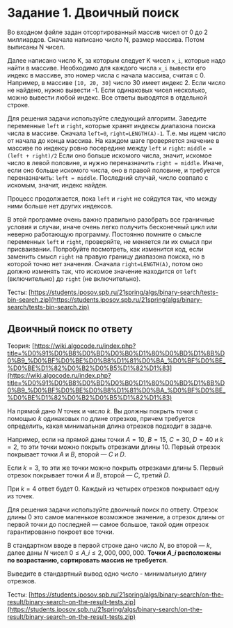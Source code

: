 # Задание 1. Двоичный поиск

Во входном файле задан отсортированный массив чисел от 0 до 2 миллиардов. Сначала написано число N, размер массива. Потом выписаны N чисел.

Далее написано число K, за которым следует K чисел `x_i`, которые надо найти в массиве. Необходимо для каждого числа `x_i` вывести его индекс в массиве, это номер числа с начала массива, считая с 0. Например, в массиве `[10, 20, 30]` число 30 имеет индекс 2. Если число не найдено, нужно вывести -1. Если одинаковых чисел несколько, можно вывести любой индекс. Все ответы выводятся в отдельной строке.

Для решения задачи используйте следующий алгоритм. Заведите переменные `left` и `right`, которые хранят индексы диапазона поиска числа в массиве. Сначала `left=0`, `right=LENGTH(A)-1`. Т.е. мы ищем число от начала до конца массива. На каждом шаге проверяется значение в массиве по индексу ровно посередине между `left` и `right`: `middle = (left + right)/2` Если оно больше искомого числа, значит, искомое число в левой половине, и нужно переназначить `right = middle`. Иначе, если оно больше искомого числа, оно в правой половине, и требуется переназначить: `left = middle`. Последний случай, число совпало с искомым, значит, индекс найден.

Процесс продолжается, пока `left` и `right` не сойдутся так, что между ними больше нет других индексов.

В этой программе очень важно правильно разобрать все граничные условия и случаи, иначе очень легко получить бесконечный цикл или неверно работающую программу.  Постоянно помните о смысле переменных `left` и `right`, проверяйте, не меняется ли их смысл при присваивании. Попробуйте посмотреть, как изменится код, если заменить смысл `right` на правую границу диапазона поиска, но в которой точно нет значения. Сначала `right=LENGTH(A)`, потом оно должно изменять так, что искомое значение находится от `left` (включительно) до `right` (не включительно).

Тесты: [https://students.iposov.spb.ru/21spring/algs/binary-search/tests-bin-search.zip](https://students.iposov.spb.ru/21spring/algs/binary-search/tests-bin-search.zip)

## Двоичный поиск по ответу

Теория: [https://wiki.algocode.ru/index.php?title=%D0%91%D0%B8%D0%BD%D0%B0%D1%80%D0%BD%D1%8B%D0%B9_%D0%BF%D0%BE%D0%B8%D1%81%D0%BA_%D0%BF%D0%BE_%D0%BE%D1%82%D0%B2%D0%B5%D1%82%D1%83](https://wiki.algocode.ru/index.php?title=%D0%91%D0%B8%D0%BD%D0%B0%D1%80%D0%BD%D1%8B%D0%B9_%D0%BF%D0%BE%D0%B8%D1%81%D0%BA_%D0%BF%D0%BE_%D0%BE%D1%82%D0%B2%D0%B5%D1%82%D1%83)

На прямой дано $N$ точек и число $k$. Вы должны покрыть точки с помощью $k$ одинаковых по длине отрезков, причем требуется определить, какая минимальная длина отрезков подходит в задаче.

Например, если на прямой даны точки $A=10$, $B=15$, $C=30$, $D=40$ и $k=2$, то эти точки можно покрыть отрезками длины 10. Первый отрезок покрывает точки $A$ и $B$, второй — $C$ и $D$.

Если $k=3$, то эти же точки можно покрыть отрезками длины 5. Первый отрезок покрывает точки $A$ и $B$, второй — $C$, третий $D$.

При $k=4$ ответ будет 0. Каждый из четырех отрезков покрывает одну из точек.

Для решения задачи используйте двоичный поиск по ответу. Отрезок длины 0 это самое маленькое возможное значение, а отрезок длины от первой точки до последней — самое большое, такой один отрезок гарантированно покроет все точки.

В стандартном вводе в первой строке дано число $N$, во второй — $k$, далее даны $N$ чисел $0 \le A\_i \le 2,000,000,000$. **Точки $A\_i$ расположены по возрастанию, сортировать массив не требуется**.

Выведите в стандартный вывод одно число - минимальную длину отрезков.

Тесты: [https://students.iposov.spb.ru/21spring/algs/binary-search/on-the-result/binary-search-on-the-result-tests.zip](https://students.iposov.spb.ru/21spring/algs/binary-search/on-the-result/binary-search-on-the-result-tests.zip)
